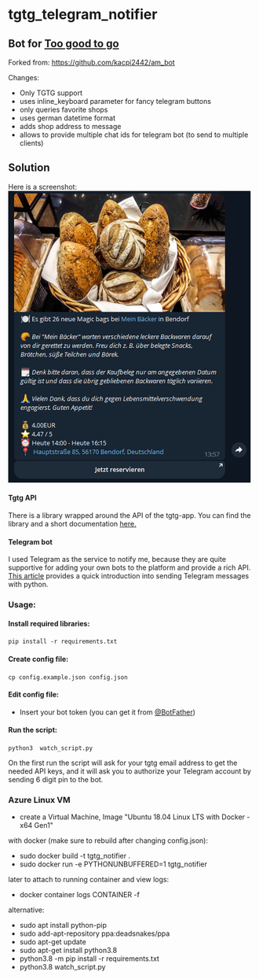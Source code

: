 # tgtg_telegram_notifier
## Bot for [Too good to go](https://toogoodtogo.com)
Forked from: https://github.com/kacpi2442/am_bot

Changes:
- Only TGTG support
- uses inline_keyboard parameter for fancy telegram buttons
- only queries favorite shops
- uses german datetime format
- adds shop address to message
- allows to provide multiple chat ids for telegram bot (to send to multiple clients)

## Solution
Here is a screenshot:
![Telegram Screenshot](/result_screenshot.png "Telegram bot with notifications")

#### Tgtg API
There is a library wrapped around the API of the tgtg-app. You can find the library and a short documentation [here.](https://pypi.org/project/tgtg/)

#### Telegram bot
I used Telegram as the service to notify me, because they are quite supportive for adding your own bots to the platform and provide a rich API. [This article](https://medium.com/@ManHay_Hong/how-to-create-a-telegram-bot-and-send-messages-with-python-4cf314d9fa3e) provides a quick introduction into sending Telegram messages with python.

### Usage:
#### Install required libraries:
```pip install -r requirements.txt```
#### Create config file:
```cp config.example.json config.json```
#### Edit config file:
- Insert your bot token (you can get it from [@BotFather](https://t.me/BotFather))
#### Run the script:
```python3  watch_script.py```

 On the first run the script will ask for your tgtg email address to get the needed API keys, and it will ask you to authorize your Telegram account by sending 6 digit pin to the bot.

### Azure Linux VM
- create a Virtual Machine, Image "Ubuntu 18.04 Linux LTS with Docker - x64 Gen1"

with docker (make sure to rebuild after changing config.json):
- sudo docker build -t tgtg_notifier .
- sudo docker run -e PYTHONUNBUFFERED=1 tgtg_notifier

later to attach to running container and view logs:
- docker container logs CONTAINER -f

alternative:
- sudo apt install python-pip
- sudo add-apt-repository ppa:deadsnakes/ppa
- sudo apt-get update
- sudo apt-get install python3.8
- python3.8 -m pip install -r requirements.txt
- python3.8 watch_script.py
